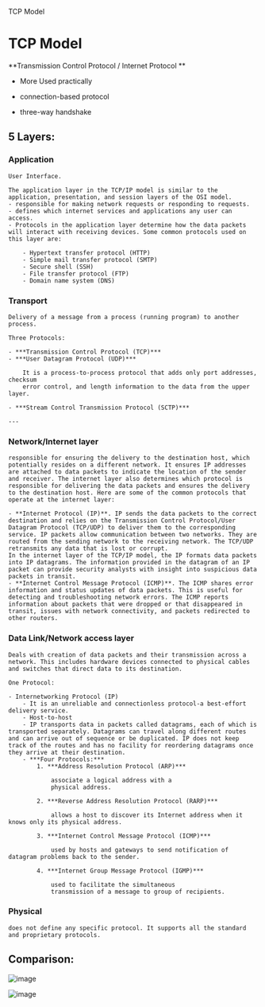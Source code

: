 TCP Model

# TCP Model

**Transmission Control Protocol / Internet Protocol **

- More Used practically

- connection-based protocol
- three-way handshake

## 5 Layers:

### Application

    User Interface.

    The application layer in the TCP/IP model is similar to the application, presentation, and session layers of the OSI model.
    - responsible for making network requests or responding to requests.
    - defines which internet services and applications any user can access.
    - Protocols in the application layer determine how the data packets will interact with receiving devices. Some common protocols used on this layer are:

        - Hypertext transfer protocol (HTTP)
        - Simple mail transfer protocol (SMTP)
        - Secure shell (SSH)
        - File transfer protocol (FTP)
        - Domain name system (DNS)

### Transport

    Delivery of a message from a process (running program) to another process.

    Three Protocols:

    - ***Transmission Control Protocol (TCP)***
    - ***User Datagram Protocol (UDP)***

        It is a process-to-process protocol that adds only port addresses, checksum
        error control, and length information to the data from the upper layer.

    - ***Stream Control Transmission Protocol (SCTP)***

    ---

### Network/**Internet layer**

    responsible for ensuring the delivery to the destination host, which potentially resides on a different network. It ensures IP addresses are attached to data packets to indicate the location of the sender and receiver. The internet layer also determines which protocol is responsible for delivering the data packets and ensures the delivery to the destination host. Here are some of the common protocols that operate at the internet layer:

    - **Internet Protocol (IP)**. IP sends the data packets to the correct destination and relies on the Transmission Control Protocol/User Datagram Protocol (TCP/UDP) to deliver them to the corresponding service. IP packets allow communication between two networks. They are routed from the sending network to the receiving network. The TCP/UDP retransmits any data that is lost or corrupt.
    In the internet layer of the TCP/IP model, the IP formats data packets into IP datagrams. The information provided in the datagram of an IP packet can provide security analysts with insight into suspicious data packets in transit.
    - **Internet Control Message Protocol (ICMP)**. The ICMP shares error information and status updates of data packets. This is useful for detecting and troubleshooting network errors. The ICMP reports information about packets that were dropped or that disappeared in transit, issues with network connectivity, and packets redirected to other routers.

### Data Link/**Network access layer**

    Deals with creation of data packets and their transmission across a network. This includes hardware devices connected to physical cables and switches that direct data to its destination.

    One Protocol:

    - Internetworking Protocol (IP)
        - It is an unreliable and connectionless protocol-a best-effort delivery service.
        - Host-to-host
        - IP transports data in packets called datagrams, each of which is transported separately. Datagrams can travel along different routes and can arrive out of sequence or be duplicated. IP does not keep track of the routes and has no facility for reordering datagrams once they arrive at their destination.
        - ***Four Protocols:***
            1. ***Address Resolution Protocol (ARP)***

                associate a logical address with a
                physical address.

            2. ***Reverse Address Resolution Protocol (RARP)***

                allows a host to discover its Internet address when it knows only its physical address.

            3. ***Internet Control Message Protocol (ICMP)***

                used by hosts and gateways to send notification of datagram problems back to the sender.

            4. ***Internet Group Message Protocol (IGMP)***

                used to facilitate the simultaneous
                transmission of a message to group of recipients.


### Physical

    does not define any specific protocol. It supports all the standard and proprietary protocols.

## Comparison:

![image](https://github.com/user-attachments/assets/e9a6dbff-344c-4ab9-8aaa-674426f7ac00)

![image](https://github.com/user-attachments/assets/f9645741-de2a-4e2f-9ce3-bdf3742807a7)
